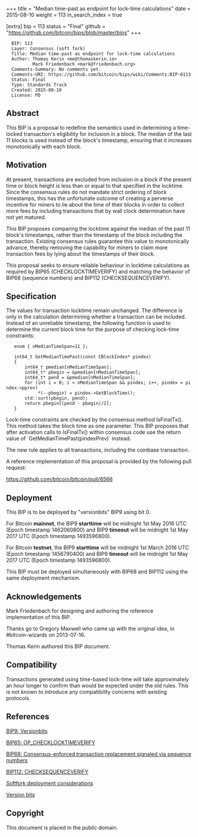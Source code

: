 +++
title = "Median time-past as endpoint for lock-time calculations"
date = 2015-08-10
weight = 113
in_search_index = true

[extra]
bip = 113
status = "Final"
github = "https://github.com/bitcoin/bips/blob/master/bips"
+++

      BIP: 113
      Layer: Consensus (soft fork)
      Title: Median time-past as endpoint for lock-time calculations
      Author: Thomas Kerin <me@thomaskerin.io>
              Mark Friedenbach <mark@friedenbach.org>
      Comments-Summary: No comments yet.
      Comments-URI: https://github.com/bitcoin/bips/wiki/Comments:BIP-0113
      Status: Final
      Type: Standards Track
      Created: 2015-08-10
      License: PD

## Abstract

This BIP is a proposal to redefine the semantics used in determining a
time-locked transaction's eligibility for inclusion in a block. The
median of the last 11 blocks is used instead of the block's timestamp,
ensuring that it increases monotonically with each block.

## Motivation

At present, transactions are excluded from inclusion in a block if the
present time or block height is less than or equal to that specified in
the locktime. Since the consensus rules do not mandate strict ordering
of block timestamps, this has the unfortunate outcome of creating a
perverse incentive for miners to lie about the time of their blocks in
order to collect more fees by including transactions that by wall clock
determination have not yet matured.

This BIP proposes comparing the locktime against the median of the past
11 block's timestamps, rather than the timestamp of the block including
the transaction. Existing consensus rules guarantee this value to
monotonically advance, thereby removing the capability for miners to
claim more transaction fees by lying about the timestamps of their
block.

This proposal seeks to ensure reliable behaviour in locktime
calculations as required by BIP65 (CHECKLOCKTIMEVERIFY) and matching the
behavior of BIP68 (sequence numbers) and BIP112 (CHECKSEQUENCEVERIFY).

## Specification

The values for transaction locktime remain unchanged. The difference is
only in the calculation determining whether a transaction can be
included. Instead of an unreliable timestamp, the following function is
used to determine the current block time for the purpose of checking
lock-time constraints:

`   enum { nMedianTimeSpan=11 };`  
`   `  
`   int64_t GetMedianTimePast(const CBlockIndex* pindex)`  
`   {`  
`       int64_t pmedian[nMedianTimeSpan];`  
`       int64_t* pbegin = &pmedian[nMedianTimeSpan];`  
`       int64_t* pend = &pmedian[nMedianTimeSpan];`  
`       for (int i = 0; i < nMedianTimeSpan && pindex; i++, pindex = pindex->pprev)`  
`            *(--pbegin) = pindex->GetBlockTime();`  
`       std::sort(pbegin, pend);`  
`       return pbegin[(pend - pbegin)/2];`  
`   }`

Lock-time constraints are checked by the consensus method IsFinalTx().
This method takes the block time as one parameter. This BIP proposes
that after activation calls to IsFinalTx() within consensus code use the
return value of \`GetMedianTimePast(pindexPrev)\` instead.

The new rule applies to all transactions, including the coinbase
transaction.

A reference implementation of this proposal is provided by the following
pull request:

<https://github.com/bitcoin/bitcoin/pull/6566>

## Deployment

This BIP is to be deployed by "versionbits" BIP9 using bit 0.

For Bitcoin **mainnet**, the BIP9 **starttime** will be midnight 1st May
2016 UTC (Epoch timestamp 1462060800) and BIP9 **timeout** will be
midnight 1st May 2017 UTC (Epoch timestamp 1493596800).

For Bitcoin **testnet**, the BIP9 **starttime** will be midnight 1st
March 2016 UTC (Epoch timestamp 1456790400) and BIP9 **timeout** will be
midnight 1st May 2017 UTC (Epoch timestamp 1493596800).

This BIP must be deployed simultaneously with BIP68 and BIP112 using the
same deployment mechanism.

## Acknowledgements

Mark Friedenbach for designing and authoring the reference
implementation of this BIP.

Thanks go to Gregory Maxwell who came up with the original idea, in
\#bitcoin-wizards on 2013-07-16.

Thomas Kerin authored this BIP document.

## Compatibility

Transactions generated using time-based lock-time will take
approximately an hour longer to confirm than would be expected under the
old rules. This is not known to introduce any compatibility concerns
with existing protocols.

## References

[BIP9:
Versionbits](https://github.com/bitcoin/bips/blob/master/bip-0009.mediawiki)

[BIP65:
OP\_CHECKLOCKTIMEVERIFY](https://github.com/bitcoin/bips/blob/master/bip-0065.mediawiki)

[BIP68: Consensus-enforced transaction replacement signaled via sequence
numbers](https://github.com/bitcoin/bips/blob/master/bip-0068.mediawiki)

[BIP112:
CHECKSEQUENCEVERIFY](https://github.com/bitcoin/bips/blob/master/bip-0112.mediawiki)

[Softfork deployment
considerations](http://lists.linuxfoundation.org/pipermail/bitcoin-dev/2015-August/010396.html)

[Version bits](https://gist.github.com/sipa/bf69659f43e763540550)

## Copyright

This document is placed in the public domain.
